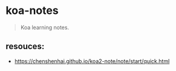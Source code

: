 # koa-notes
> Koa learning notes.

## resouces:
+ https://chenshenhai.github.io/koa2-note/note/start/quick.html